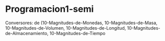 # Programacion1-semi
Conversores: de (10-Magnitudes-de-Monedas, 10-Magnitudes-de-Masa, 10-Magnitudes-de-Volumen, 10-Magnitudes-de-Longitud, 10-Magnitudes-de-Almacenamiento, 10-Magnitudes-de-Tiempo
